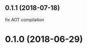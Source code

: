 <a name="0.1.1"></a>
## 0.1.1 (2018-07-18)
fix AOT compilation


<a name="0.1.0"></a>
# 0.1.0 (2018-06-29)



